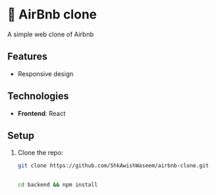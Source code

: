 # 🏡 AirBnb clone

A simple web clone of Airbnb

## Features
- Responsive design

## Technologies
- **Frontend**: React


## Setup
1. Clone the repo:
   ```sh
   git clone https://github.com/ShkAwishWaseem/airbnb-clone.git


   cd backend && npm install





